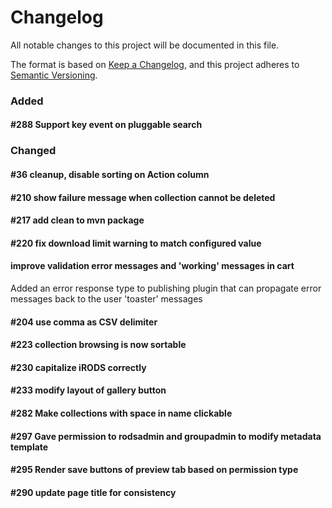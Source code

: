 # Changelog
All notable changes to this project will be documented in this file.

The format is based on [Keep a Changelog](https://keepachangelog.com/en/1.0.0/),
and this project adheres to [Semantic Versioning](https://semver.org/spec/v2.0.0.html).

### Added

#### #288 Support key event on pluggable search

### Changed

#### #36 cleanup, disable sorting on Action column

#### #210 show failure message when collection cannot be deleted

#### #217 add clean to mvn package

#### #220 fix download limit warning to match configured value

#### improve validation error messages and 'working' messages in cart 

Added an error response type to publishing plugin that can propagate error messages back to the user 'toaster' messages

#### #204 use comma as CSV delimiter
#### #223 collection browsing is now sortable

#### #230 capitalize iRODS correctly

#### #233 modify layout of gallery button
#### #282 Make collections with space in name clickable
#### #297 Gave permission to rodsadmin and groupadmin to modify metadata template
#### #295 Render save buttons of preview tab based on permission type
#### #290 update page title for consistency
